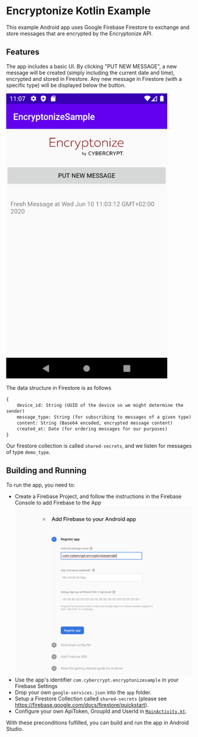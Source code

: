 # Encryptonize Kotlin Example

This example Android app uses Google Firebase Firestore to exchange and store messages that are encrypted by the Encryptonize API.

## Features

The app includes a basic UI. By clicking "PUT NEW MESSAGE", a new message will be created (simply including the current date and time),
encrypted and stored in Firestore. Any new message in Firestore (with a specific type) will be displayed below the button.

![Screenshot](./img/app.png)

The data structure in Firestore is as follows

```
{
    device_id: String (UUID of the device so we might determine the sender)
    message_type: String (for subscribing to messages of a given type)
    content: String (Base64 encoded, encrypted message content)
    created_at: Date (for ordering messages for our purposes)
}
```

Our firestore collection is called `shared-secrets`, and we listen for messages of type `demo_type`.

## Building and Running

To run the app, you need to:
* Create a Firebase Project, and follow the instructions in the Firebase Console to add Firebase to the App
![Screenshot](./img/setup-firebase.png)
* Use the app's identifier `com.cybercrypt.encryptonizesample` in your Firebase Settings
* Drop your own `google-services.json` into the `app` folder.
* Setup a Firestore Collection called `shared-secrets` (please see https://firebase.google.com/docs/firestore/quickstart).
* Configure your own ApiToken, GroupId and UserId in [`MainActivity.kt`](./app/src/main/java/com/cybercrypt/encryptonizesample/MainActivity.kt).

With these preconditions fulfilled, you can build and run the app in Android Studio.


